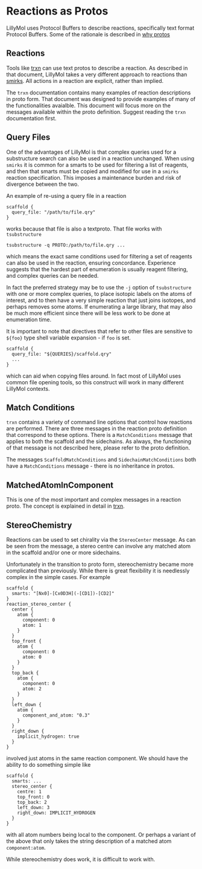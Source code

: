 # Reactions as Protos

LillyMol uses Protocol Buffers to describe reactions, specifically
text format Protocol Buffers. Some of the rationale is described
in [why protos](why_protos.md)

## Reactions
Tools like [trxn](/docs/Molecule_Tools/trxn.md) can use text protos to
describe a reaction. As described in that document, LillyMol takes
a very different approach to reactions than
[smirks](https://www.daylight.com/dayhtml/doc/theory/theory.smirks.html).
All actions in a reaction are explicit, rather than implied.

The `trxn` documentation contains many examples of reaction descriptions
in proto form. That document was designed to provide examples of many of
the functionalities avaialble. This document will focus more on
the messages available within the proto definition. Suggest reading
the `trxn` documentation first.

## Query Files
One of the advantages of LillyMol is that complex queries used for a
substructure search can also be used in a reaction unchanged. When using
`smirks` it is common for a smarts to be used for filtering a list
of reagents, and then that smarts must be copied and modified for
use in a `smirks` reaction specification. This imposes a maintenance
burden and risk of divergence between the two.

An example of re-using a query file in a reaction
```
scaffold {
  query_file: "/path/to/file.qry"
}
```
works because that file is also a textproto. That file works with
`tsubstructure`
```
tsubstructure -q PROTO:/path/to/file.qry ...
```
which means the exact same conditions used for filtering a set of
reagents can also be used in the reaction, ensuring concordance. Experience
suggests that the hardest part of enumeration is usually reagent
filtering, and complex queries can be needed.

In fact the preferred strategy may be to use the `-j` option of `tsubstructure` with 
one or more complex queries, to place isotopic labels on the atoms of interest,
and to then have a very simple reaction that just joins isotopes, and perhaps
removes some atoms. If enumerating a large library, that may also be much more
efficient since there will be less work to be done at enumeration time.

It is important to note that directives that refer to other files
are sensitive to `${foo}` type shell variable expansion - if `foo` is set.
```
scaffold {
  query_file: "${QUERIES}/scaffold.qry"
  ...
}
```
which can aid when copying files around. In fact most of LillyMol
uses common file opening tools, so this construct will work in many
different LillyMol contexts.

## Match Conditions
`trxn` contains a variety of command line options that control how
reactions are performed. There are three messages in the reaction
proto definition that correspond to these options. There is a
`MatchConditions` message that applies to both the scaffold and
the sidechains. As always, the functioning of that message is
not described here, please refer to the proto definition.

The messages `ScaffoldMatchConditions` and `SidechainMatchConditions`
both have a `MatchConditions` message - there is no inheritance in
protos.

## MatchedAtomInComponent
This is one of the most important and complex messages in a reaction proto.
The concept is explained in detail in [trxn](/docs/Molecule_Tools/trxn.md).

## StereoChemistry
Reactions can be used to set chirality via the `StereoCenter` message. As can
be seen from the message, a stereo centre can involve any matched atom in
the scaffold and/or one or more sidechains.

Unfortunately in the transition to proto form, stereochemistry became
more complicated than previously. While there is great flexibility
it is needlessly complex in the simple cases. For example
```
scaffold {
  smarts: "[Nx0]-[Cx0D3H](-[CD1])-[CD2]"
}
reaction_stereo_center {
  center {
    atom {
      component: 0
      atom: 1
    }
  }
  top_front {
    atom {
      component: 0
      atom: 0
    }
  }
  top_back {
    atom {
      component: 0
      atom: 2
    }
  }
  left_down {
    atom {
      component_and_atom: "0.3"
    }
  }
  right_down {
    implicit_hydrogen: true
  }
}
```
involved just atoms in the same reaction component. We should have the ability
to do something simple like
```
scaffold {
  smarts: ...
  stereo_center {
    centre: 1
    top_front: 0
    top_back: 2
    left_down: 3
    right_down: IMPLICIT_HYDROGEN
  }
}
```
with all atom numbers being local to the component. Or perhaps a variant of the
above that only takes the string description of a matched atom `component:atom`.

While stereochemistry does work, it is difficult to work with.
